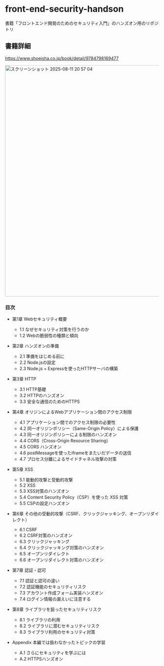 # front-end-security-handson
書籍「フロントエンド開発のためのセキュリティ入門」のハンズオン用のリポジトリ

## 書籍詳細
https://www.shoeisha.co.jp/book/detail/9784798169477

<img width="602" height="757" alt="スクリーンショット 2025-08-11 20 57 04" src="https://github.com/user-attachments/assets/883353f7-dfd5-4ce6-a0aa-2adce44e4e67" />

### 目次
- 第1章 Webセキュリティ概要
  - 1.1 なぜセキュリティ対策を行うのか
  - 1.2 Webの脆弱性の種類と傾向

- 第2章 ハンズオンの準備
  - 2.1 準備をはじめる前に
  - 2.2 Node.jsの設定
  - 2.3 Node.js + Expressを使ったHTTPサーバの構築

- 第3章 HTTP
  - 3.1 HTTP基礎
  - 3.2 HTTPのハンズオン
  - 3.3 安全な通信のためのHTTPS

- 第4章 オリジンによるWebアプリケーション間のアクセス制限
  - 4.1 アプリケーション間でのアクセス制限の必要性
  - 4.2 同一オリジンポリシー（Same-Origin Policy）による保護
  - 4.3 同一オリジンポリシーによる制限のハンズオン
  - 4.4 CORS（Cross-Origin Resource Sharing）
  - 4.5 CORS ハンズオン
  - 4.6 postMessageを使ったiframeをまたいだデータの送信
  - 4.7 プロセス分離によるサイドチャネル攻撃の対策

- 第5章 XSS
  - 5.1 能動的攻撃と受動的攻撃
  - 5.2 XSS
  - 5.3 XSS対策のハンズオン
  - 5.4 Content Security Policy（CSP）を使った XSS 対策
  - 5.5 CSPの設定ハンズオン

- 第6章 その他の受動的攻撃（CSRF、クリックジャッキング、オープンリダイレクト）
  - 6.1 CSRF
  - 6.2 CSRF対策のハンズオン
  - 6.3 クリックジャッキング
  - 6.4 クリックジャッキング対策のハンズオン
  - 6.5 オープンリダイレクト
  - 6.6 オープンリダイレクト対策のハンズオン

- 第7章 認証・認可
  - 7.1 認証と認可の違い
  - 7.2 認証機能のセキュリティリスク
  - 7.3 アカウント作成フォーム実装ハンズオン
  - 7.4 ログイン情報の漏えいに注意する

- 第8章 ライブラリを狙ったセキュリティリスク
  - 8.1 ライブラリの利用
  - 8.2 ライブラリに潜むセキュリティリスク
  - 8.3 ライブラリ利用のセキュリティ対策

- Appendix 本編では扱わなかったトピックの学習
  - A.1 さらにセキュリティを学ぶには
  - A.2 HTTPSハンズオン

